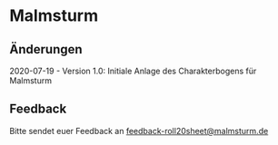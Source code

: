 # Malmsturm

## Änderungen

2020-07-19 - Version 1.0: 
Initiale Anlage des Charakterbogens für Malmsturm


##  Feedback

Bitte sendet euer Feedback an feedback-roll20sheet@malmsturm.de 
